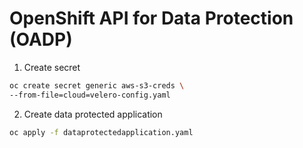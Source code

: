 # OpenShift API for Data Protection (OADP)




1. Create secret
```bash
oc create secret generic aws-s3-creds \
--from-file=cloud=velero-config.yaml
```

2. Create data protected application
```bash
oc apply -f dataprotectedapplication.yaml
```

